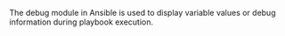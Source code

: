 The debug module in Ansible is used to display variable values or debug information during playbook execution.
